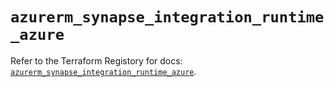 # `azurerm_synapse_integration_runtime_azure`

Refer to the Terraform Registory for docs: [`azurerm_synapse_integration_runtime_azure`](https://registry.terraform.io/providers/hashicorp/azurerm/3.80.0/docs/resources/synapse_integration_runtime_azure).

